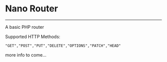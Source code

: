 # Nano Router
---

A basic PHP router

Supported HTTP Methods:
```
"GET","POST","PUT","DELETE","OPTIONS","PATCH","HEAD"
```

more info to come...